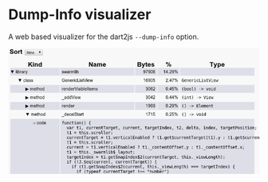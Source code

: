 # Dump-Info visualizer

A web based visualizer for the dart2js `--dump-info` option.

![](dump-info-viewer.png)
